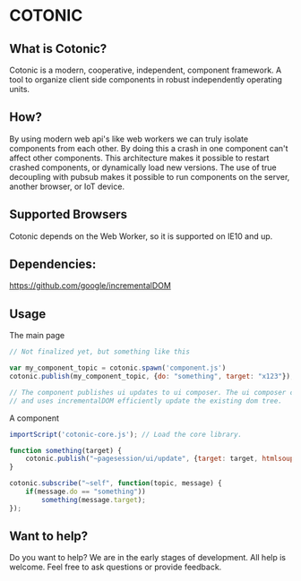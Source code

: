 # COTONIC

## What is Cotonic?

Cotonic is a modern, cooperative, independent, component framework. A tool to organize client side components in robust 
independently operating units.

## How?

By using modern web api's like web workers we can truly isolate components from each other. By doing this a crash in one
component can't affect other components. This architecture makes it possible to restart crashed components, or dynamically
load new versions. The use of true decoupling with pubsub makes it possible to run components on the server, another 
browser, or IoT device.

## Supported Browsers

Cotonic depends on the Web Worker, so it is supported on IE10 and up.

## Dependencies:

https://github.com/google/incrementalDOM

## Usage

The main page

```javascript
// Not finalized yet, but something like this

var my_component_topic = cotonic.spawn('component.js')
cotonic.publish(my_component_topic, {do: "something", target: "x123"});

// The component publishes ui updates to ui composer. The ui composer caches html fragements
// and uses incrementalDOM efficiently update the existing dom tree.
```

A component

```javascript
importScript('cotonic-core.js'); // Load the core library.

function something(target) {
    cotonic.publish("~pagesession/ui/update", {target: target, htmlsoup: "<span>Soup</span>"});
}

cotonic.subscribe("~self", function(topic, message) {
    if(message.do == "something"))
        something(message.target);
});

```

## Want to help?

Do you want to help? We are in the early stages of development. All help is welcome. Feel free 
to ask questions or provide feedback.



